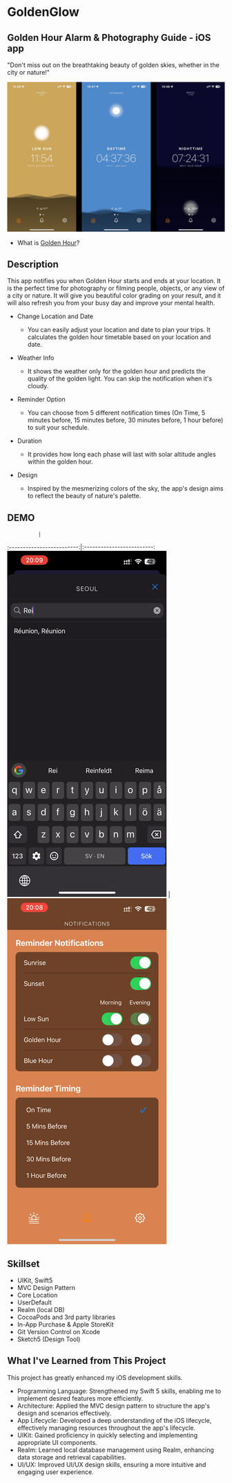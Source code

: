 # GoldenGlow
## Golden Hour Alarm & Photography Guide - iOS app
"Don't miss out on the breathtaking beauty of golden skies, whether in the city or nature!"

![GoldenGlow Example](/README/golden_glow_demo.JPG)

- What is [Golden Hour](https://en.wikipedia.org/wiki/Golden_hour_(photography))?

## Description
This app notifies you when Golden Hour starts and ends at your location. It is the perfect time for photography or filming people, objects, or any view of a city or nature. It will give you beautiful color grading on your result, and it will also refresh you from your busy day and improve your mental health.

- Change Location and Date
  - You can easily adjust your location and date to plan your trips. It calculates the golden hour timetable based on your location and date.

- Weather Info
  - It shows the weather only for the golden hour and predicts the quality of the golden light. You can skip the notification when it's cloudy.

- Reminder Option
  - You can choose from 5 different notification times (On Time, 5 minutes before, 15 minutes before, 30 minutes before, 1 hour before) to suit your schedule.

- Duration
  - It provides how long each phase will last with solar altitude angles within the golden hour.

- Design
  - Inspired by the mesmerizing colors of the sky, the app's design aims to reflect the beauty of nature's palette.

## DEMO
              |  
:-------------------------:|:-------------------------:
![](/README/demo1.GIF)  |  ![](README/demo2.GIF)

## Skillset
- UIKit, Swift5
- MVC Design Pattern
- Core Location
- UserDefault
- Realm (local DB)
- CocoaPods and 3rd party libraries
- In-App Purchase & Apple StoreKit
- Git Version Control on Xcode 
- Sketch5 (Design Tool)

## What I've Learned from This Project
This project has greatly enhanced my iOS development skills.

- Programming Language: Strengthened my Swift 5 skills, enabling me to implement desired features more efficiently.
- Architecture: Applied the MVC design pattern to structure the app's design and scenarios effectively.
- App Lifecycle: Developed a deep understanding of the iOS lifecycle, effectively managing resources throughout the app's lifecycle.
- UIKit: Gained proficiency in quickly selecting and implementing appropriate UI components.
- Realm: Learned local database management using Realm, enhancing data storage and retrieval capabilities.
- UI/UX: Improved UI/UX design skills, ensuring a more intuitive and engaging user experience.




